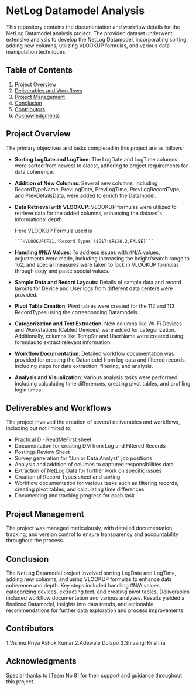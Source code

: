 # NetLog Datamodel Analysis

This repository contains the documentation and workflow details for the NetLog Datamodel analysis project. The provided dataset underwent extensive analysis to develop the NetLog Datamodel, incorporating sorting, adding new columns, utilizing VLOOKUP formulas, and various data manipulation techniques. 

## Table of Contents

1. [Project Overview](#project-overview)
2. [Deliverables and Workflows](#deliverables-and-workflows)
3. [Project Management](#project-management)
4. [Conclusion](#Conclusion)
5. [Contributors](#contributors)
6. [Acknowledgments](#acknowledgments)

## Project Overview

The primary objectives and tasks completed in this project are as follows:

- **Sorting LogDate and LogTime**: The LogDate and LogTime columns were sorted from newest to oldest, adhering to project requirements for data coherence.

- **Addition of New Columns**: Several new columns, including RecordTypeName, PrevLogDate, PrevLogTime, PrevLogRecordType, and PrevDetailsData, were added to enrich the Datamodel.

- **Data Retrieval with VLOOKUP**: VLOOKUP formulas were utilized to retrieve data for the added columns, enhancing the dataset's informational depth.

    Here VLOOKUP Formula used is
  
      ```=VLOOKUP(F11,'Record Types'!$Q$7:$R$20,2,FALSE)```


- **Handling #N/A Values**: To address issues with #N/A values, adjustments were made, including increasing the height/search range to 162, and special measures were taken to lock in VLOOKUP formulas through copy and paste special values.

- **Sample Data and Record Layouts**: Details of sample data and record layouts for Device and User logs from different data centers were provided.

- **Pivot Table Creation**: Pivot tables were created for the 112 and 113 RecordTypes using the corresponding Datamodels.

- **Categorization and Text Extraction**: New columns like Wi-Fi Devices and Workstations (Cabled Devices) were added for categorization. Additionally, columns like TempStr and UserName were created using formulas to extract relevant information.

- **Workflow Documentation**: Detailed workflow documentation was provided for creating the Datamodel from log data and filtered records, including steps for data extraction, filtering, and analysis.

- **Analysis and Visualization**: Various analysis tasks were performed, including calculating time differences, creating pivot tables, and profiling login times.

## Deliverables and Workflows

The project involved the creation of several deliverables and workflows, including but not limited to:

- Practical D - ReadMeFirst sheet
- Documentation for creating DM from Log and Filtered Records
- Postings Review Sheet
- Survey generation for "Junior Data Analyst" job positions
- Analysis and addition of columns to captured responsibilities data
- Extraction of NetLog Data for further work on specific issues
- Creation of Record Types sheet and sorting
- Workflow documentation for various tasks such as filtering records, creating pivot tables, and calculating time differences
- Documenting and tracking progress for each task


## Project Management

The project was managed meticulously, with detailed documentation, tracking, and version control to ensure transparency and accountability throughout the process.

## Conclusion

The NetLog Datamodel project involved sorting LogDate and LogTime, adding new columns, and using VLOOKUP formulas to enhance data coherence and depth. Key steps included handling #N/A values, categorizing devices, extracting text, and creating pivot tables. Deliverables included workflow documentation and various analyses. Results yielded a finalized Datamodel, insights into data trends, and actionable recommendations for further data exploration and process improvements.

## Contributors

1.Vishnu Priya Ashok Kumar
2.Adewale Dolapo
3.Shivangi Krishna

## Acknowledgments

Special thanks to [Team No 8] for their support and guidance throughout this project.
